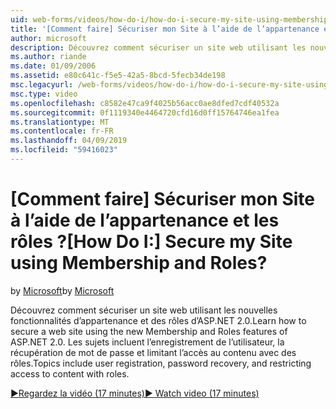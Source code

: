 ```yaml
---
uid: web-forms/videos/how-do-i/how-do-i-secure-my-site-using-membership-and-roles
title: '[Comment faire] Sécuriser mon Site à l’aide de l’appartenance et les rôles ? | Microsoft Docs'
author: microsoft
description: Découvrez comment sécuriser un site web utilisant les nouvelles fonctionnalités d’appartenance et des rôles d’ASP.NET 2.0. Rubriques incluent l’enregistrement de l’utilisateur, la récupération de mot de passe et restricti...
ms.author: riande
ms.date: 01/09/2006
ms.assetid: e80c641c-f5e5-42a5-8bcd-5fecb34de198
msc.legacyurl: /web-forms/videos/how-do-i/how-do-i-secure-my-site-using-membership-and-roles
msc.type: video
ms.openlocfilehash: c8582e47ca9f4025b56acc0ae8dfed7cdf40532a
ms.sourcegitcommit: 0f1119340e4464720cfd16d0ff15764746ea1fea
ms.translationtype: MT
ms.contentlocale: fr-FR
ms.lasthandoff: 04/09/2019
ms.locfileid: "59416023"
---
```

# <a name="how-do-i-secure-my-site-using-membership-and-roles"></a><span data-ttu-id="6f047-105">[Comment faire] Sécuriser mon Site à l’aide de l’appartenance et les rôles ?</span><span class="sxs-lookup"><span data-stu-id="6f047-105">[How Do I:] Secure my Site using Membership and Roles?</span></span>

<span data-ttu-id="6f047-106">by [Microsoft](https://github.com/microsoft)</span><span class="sxs-lookup"><span data-stu-id="6f047-106">by [Microsoft](https://github.com/microsoft)</span></span>

<span data-ttu-id="6f047-107">Découvrez comment sécuriser un site web utilisant les nouvelles fonctionnalités d’appartenance et des rôles d’ASP.NET 2.0.</span><span class="sxs-lookup"><span data-stu-id="6f047-107">Learn how to secure a web site using the new Membership and Roles features of ASP.NET 2.0.</span></span> <span data-ttu-id="6f047-108">Les sujets incluent l’enregistrement de l’utilisateur, la récupération de mot de passe et limitant l’accès au contenu avec des rôles.</span><span class="sxs-lookup"><span data-stu-id="6f047-108">Topics include user registration, password recovery, and restricting access to content with roles.</span></span>

[<span data-ttu-id="6f047-109">&#9654;Regardez la vidéo (17 minutes)</span><span class="sxs-lookup"><span data-stu-id="6f047-109">&#9654; Watch video (17 minutes)</span></span>](https://channel9.msdn.com/Blogs/ASP-NET-Site-Videos/how-do-i-secure-my-site-using-membership-and-roles)
